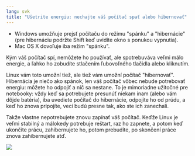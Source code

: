 ```yaml
---
lang: svk
title: "Ušetrite energiu: nechajte váš počítač spať alebo hibernovať"
---
```


<ul>
<li>Windows umožňuje prejsť počítaču do režimu "spánku" a "hibernácie" (pre hibernáciu podržte Shift keď uvidíte okno s ponukou vypnutia).</li>
<li>Mac OS X dovoľuje iba režim "spánku".</li>
</ul>

Kým váš počítač spí, nemôžete ho používať, ale spotrebuváva veľmi málo energie, a ľahko ho zobudíte stlačením ľubovoľného tlačidla alebo kliknutím.

Linux vám toto umožní tiež, ale tiež vám umožní počítač "hibernovať". Hibernácia je niečo ako spánok, len váš počítač vôbec nebude potrebovať energiu: môžete ho odpojiť a nič sa nestane. To je mimoriadne užitočné pre notebooky: vždy keď sa potrebujete presunúť niekam inam (alebo vám dôjde batéria), iba uvediete počítač do hibernácie, odpojíte ho od prúdu, a keď ho znova pripojíte, veci budú presne tak, ako ste ich zanechali.

Takže vlastne nepotrebujete znovu zapínať váš počítač. Keďže Linux je veľmi stabilný a málokedy potrebuje reštart, raz ho zapnete, a potom keď ukončíte prácu, zahibernujete ho, potom prebudíte, po skončení práce znova zahibernujete atď.

<img src="Images/suspend_hibernate_thumb.png" />




